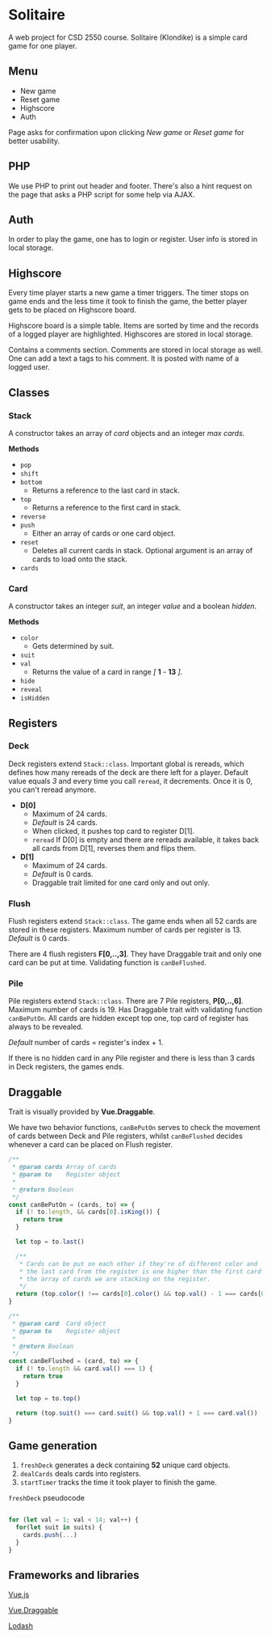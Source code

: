 # Solitaire
A web project for CSD 2550 course. Solitaire (Klondike) is a simple card game for one player.

## Menu
* New game
* Reset game
* Highscore
* Auth

Page asks for confirmation upon clicking _New game_ or _Reset game_ for better usability.

## PHP
We use PHP to print out header and footer. There's also a hint request on the
page that asks a PHP script for some help via AJAX.

## Auth
In order to play the game, one has to login or register. User info is stored in
local storage.

## Highscore
Every time player starts a new game a timer triggers. The timer stops on game ends
and the less time it took to finish the game, the better player gets to be placed
on Highscore board.

Highscore board is a simple table. Items are sorted by time and the records of
a logged player are highlighted. Highscores are stored in local storage.

Contains a comments section. Comments are stored in local storage as well.
One can add a text a tags to his comment. It is posted with name of a logged user.

## Classes
### Stack
A constructor takes an array of _card_ objects and an integer _max cards_.

**Methods**
* `pop`
* `shift`
* `bottom`
  * Returns a reference to the last card in stack.
* `top`
  * Returns a reference to the first card in stack.
* `reverse`
* `push`
  * Either an array of cards or one card object.
* `reset`
  * Deletes all current cards in stack. Optional argument is an array of cards to load onto the stack.
* `cards`

### Card
A constructor takes an integer _suit_, an integer _value_ and a boolean _hidden_.

**Methods**
* `color`
  * Gets determined by suit.
* `suit`
* `val`
  * Returns the value of a card in range _[_ **1** - **13** _]_.
* `hide`
* `reveal`
* `isHidden`

## Registers

### Deck
Deck registers extend `Stack::class`. Important global is rereads, which
defines how many rereads of the deck are there left for a player. Default value
equals *3* and every time you call `reread`, it decrements. Once it is 0,
you can't reread anymore.

* **D[0]**
  * Maximum of 24 cards.
  * _Default_ is 24 cards.
  * When clicked, it pushes top card to register D[1].
  * `reread` If D[0] is empty and there are rereads available, it takes back all cards from D[1], reverses them and flips them.
* **D[1]**
  * Maximum of 24 cards.
  * _Default_ is 0 cards.
  * Draggable trait limited for one card only and out only.

### Flush
Flush registers extend `Stack::class`. The game ends when all 52 cards are
stored in these registers. Maximum number of cards per register is 13.
_Default_ is 0 cards.

There are 4 flush registers **F[0,..,3]**. They have Draggable trait and only one
card can be put at time. Validating function is `canBeFlushed`.

### Pile
Pile registers extend `Stack::class`. There are 7 Pile registers, **P[0,..,6]**.
Maximum number of cards is 19. Has Draggable trait with validating function
`canBePutOn`. All cards are hidden except top one, top card of register has
always to be revealed.

_Default_ number of cards = register's index + 1.

If there is no hidden card in any Pile register and there is less than 3 cards
in Deck registers, the games ends.

## Draggable
Trait is visually provided by **Vue.Draggable**.

We have two behavior functions, `canBePutOn` serves to check the movement of
cards between Deck and Pile registers, whilst `canBeFlushed` decides whenever
a card can be placed on Flush register.

```javascript
/**
 * @param cards Array of cards
 * @param to    Register object
 *
 * @return Boolean
 */
const canBePutOn = (cards, to) => {
  if (! to.length, && cards[0].isKing()) {
    return true
  }

  let top = to.last()

  /**
   * Cards can be put on each other if they're of different color and
   * the last card from the register is one higher than the first card from
   * the array of cards we are stacking on the register.
   */
  return (top.color() !== cards[0].color() && top.val() - 1 === cards[0].val())
}

```

```javascript
/**
 * @param card  Card object
 * @param to    Register object
 *
 * @return Boolean
 */
const canBeFlushed = (card, to) => {
  if (! to.length && card.val() === 1) {
    return true
  }

  let top = to.top()

  return (top.suit() === card.suit() && top.val() + 1 === card.val())
}

```

## Game generation
1. `freshDeck` generates a deck containing **52** unique card objects.
2. `dealCards` deals cards into registers.
3. `startTimer` tracks the time it took player to finish the game.

`freshDeck` pseudocode
```javascript

for (let val = 1; val < 14; val++) {
  for(let suit in suits) {
    cards.push(...)
  }
}

```

## Frameworks and libraries

[Vue.js](https://vuejs.org/)

[Vue.Draggable](https://github.com/SortableJS/Vue.Draggable)

[Lodash](https://lodash.com/)
